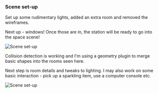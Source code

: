### Scene set-up

Set up some rudimentary lights, added an extra room and removed the wireframes.

Next up - windows! Once those are in, the station will be ready to go into the space scene!

![Scene set-up](./content/blog/2014/05/18-scene-set-up.png)

Collision detection is working and I'm using a geometry plugin to merge basic shapes into the rooms seen here.

Next step is room details and tweaks to lighting. I may also work on some basic interaction - pick up a sparkling item, use a computer console etc.

![Scene set-up](./content/blog/2014/05/18-scene-set-up-2.png)